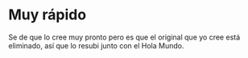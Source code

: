 # Muy rápido
Se de que lo cree muy pronto pero es que
el original que yo cree está eliminado, así 
que lo resubi junto con el Hola Mundo.

